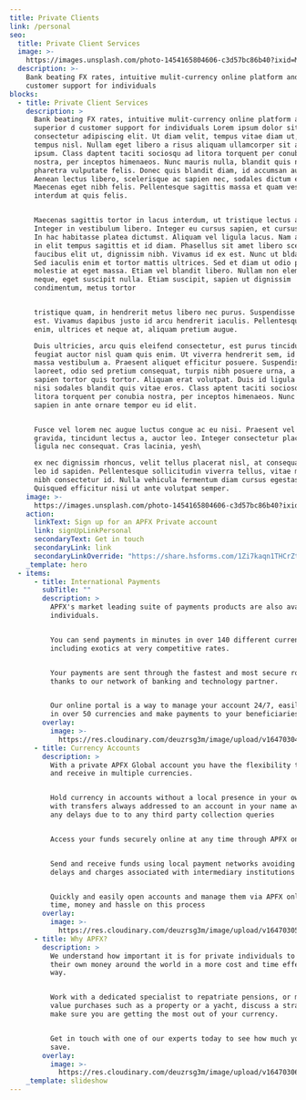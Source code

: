 ```yaml
---
title: Private Clients
link: /personal
seo:
  title: Private Client Services
  image: >-
    https://images.unsplash.com/photo-1454165804606-c3d57bc86b40?ixid=MnwxMjA3fDB8MHxwaG90by1wYWdlfHx8fGVufDB8fHx8&ixlib=rb-1.2.1&auto=format&fit=crop&w=1950&q=80
  description: >-
    Bank beating FX rates, intuitive mulit-currency online platform and superior
    customer support for individuals
blocks:
  - title: Private Client Services
    description: >
      Bank beating FX rates, intuitive mulit-currency online platform and
      superior d customer support for individuals Lorem ipsum dolor sit amet,
      consectetur adipiscing elit. Ut diam velit, tempus vitae diam ut, aliquamd
      tempus nisl. Nullam eget libero a risus aliquam ullamcorper sit amet vitae
      ipsum. Class daptent taciti sociosqu ad litora torquent per conubia
      nostra, per inceptos himenaeos. Nunc mauris nulla, blandit quis nisi ut,
      pharetra vulputate felis. Donec quis blandit diam, id accumsan augue.
      Aenean lectus libero, scelerisque ac sapien nec, sodales dictum erat.
      Maecenas eget nibh felis. Pellentesque sagittis massa et quam vestibulum
      interdum at quis felis.


      Maecenas sagittis tortor in lacus interdum, ut tristique lectus accumsan.
      Integer in vestibulum libero. Integer eu cursus sapien, et cursus lectus.
      In hac habitasse platea dictumst. Aliquam vel ligula lacus. Nam a lectus
      in elit tempus sagittis et id diam. Phasellus sit amet libero scelerisque,
      faucibus elit ut, dignissim nibh. Vivamus id ex est. Nunc ut bldandit sem.
      Sed iaculis enim et tortor mattis ultrices. Sed et diam ut odio pharetra
      molestie at eget massa. Etiam vel blandit libero. Nullam non elementum
      neque, eget suscipit nulla. Etiam suscipit, sapien ut dignissim
      condimentum, metus tortor


      tristique quam, in hendrerit metus libero nec purus. Suspendisse non ipsum
      est. Vivamus dapibus justo id arcu hendrerit iaculis. Pellentesque nunc
      enim, ultrices et neque at, aliquam pretium augue.

      Duis ultricies, arcu quis eleifend consectetur, est purus tincidunt sem,
      feugiat auctor nisl quam quis enim. Ut viverra hendrerit sem, id egestas
      massa vestibulum a. Praesent aliquet efficitur posuere. Suspendisse
      laoreet, odio sed pretium consequat, turpis nibh posuere urna, a vehicula
      sapien tortor quis tortor. Aliquam erat volutpat. Duis id ligula vitae
      nisi sodales blandit quis vitae eros. Class aptent taciti sociosqu ad
      litora torquent per conubia nostra, per inceptos himenaeos. Nunc egestas
      sapien in ante ornare tempor eu id elit.


      Fusce vel lorem nec augue luctus congue ac eu nisi. Praesent vel lectus
      gravida, tincidunt lectus a, auctor leo. Integer consectetur placerat
      ligula nec consequat. Cras lacinia, yesh\

      ex nec dignissim rhoncus, velit tellus placerat nisl, at consequat urna
      leo id sapiden. Pellentesque sollicitudin viverra tellus, vitae molestie
      nibh consectetur id. Nulla vehicula fermentum diam cursus egestas.
      Quisqued efficitur nisi ut ante volutpat semper.
    image: >-
      https://images.unsplash.com/photo-1454165804606-c3d57bc86b40?ixid=MnwxMjA3fDB8MHxwaG90by1wYWdlfHx8fGVufDB8fHx8&ixlib=rb-1.2.1&auto=format&fit=crop&w=1950&q=80
    action:
      linkText: Sign up for an APFX Private account
      link: signUpLinkPersonal
      secondaryText: Get in touch
      secondaryLink: link
      secondaryLinkOverride: "https://share.hsforms.com/1Zi7kaqn1THCrZt6hdDaGng5kdde"
    _template: hero
  - items:
      - title: International Payments
        subTitle: ""
        description: >
          APFX's market leading suite of payments products are also available to
          individuals.


          You can send payments in minutes in over 140 different currencies
          including exotics at very competitive rates.


          Your payments are sent through the fastest and most secure routes,
          thanks to our network of banking and technology partner.


          Our online portal is a way to manage your account 24/7, easily trade
          in over 50 currencies and make payments to your beneficiaries.
        overlay:
          image: >-
            https://res.cloudinary.com/deuzrsg3m/image/upload/v1647030485/apfx/photo-1561728130-afd430af0493_mjlpyy.jpg
      - title: Currency Accounts
        description: >
          With a private APFX Global account you have the flexibility to send
          and receive in multiple currencies.


          Hold currency in accounts without a local presence in your own name,
          with transfers always addressed to an account in your name avoiding
          any delays due to to any third party collection queries


          Access your funds securely online at any time through APFX online


          Send and receive funds using local payment networks avoiding the
          delays and charges associated with intermediary institutions


          Quickly and easily open accounts and manage them via APFX online. Save
          time, money and hassle on this process
        overlay:
          image: >-
            https://res.cloudinary.com/deuzrsg3m/image/upload/v1647030509/apfx/photo-1473042904451-00171c69419d_ylp2eh.jpg
      - title: Why APFX?
        description: >
          We understand how important it is for private individuals to move
          their own money around the world in a more cost and time effective
          way.


          Work with a dedicated specialist to repatriate pensions, or make high
          value purchases such as a property or a yacht, discuss a strategy to
          make sure you are getting the most out of your currency.


          Get in touch with one of our experts today to see how much you could
          save.
        overlay:
          image: >-
            https://res.cloudinary.com/deuzrsg3m/image/upload/v1647030608/apfx/photo-1574607408180-3b72da2969bb_efa8un.jpg
    _template: slideshow
---
```

